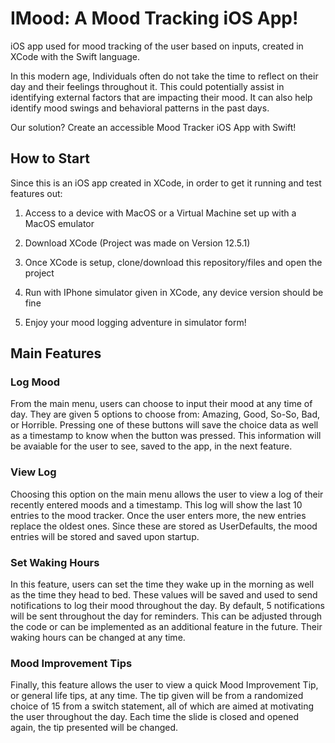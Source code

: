 # IMood: A Mood Tracking iOS App!
iOS app used for mood tracking of the user based on inputs, created in XCode with the Swift language.

In this modern age, Individuals often do not take the time to reflect on their day and their feelings throughout it.
This could potentially assist in identifying external factors that are impacting their mood.
It can also help identify mood swings and behavioral patterns in the past days.

Our solution? Create an accessible Mood Tracker iOS App with Swift!

## How to Start
Since this is an iOS app created in XCode, in order to get it running and test features out:

1. Access to a device with MacOS or a Virtual Machine set up with a MacOS emulator

2. Download XCode (Project was made on Version 12.5.1)

3. Once XCode is setup, clone/download this repository/files and open the project

4. Run with IPhone simulator given in XCode, any device version should be fine

5. Enjoy your mood logging adventure in simulator form!

## Main Features

### Log Mood

From the main menu, users can choose to input their mood at any time of day.
They are given 5 options to choose from: Amazing, Good, So-So, Bad, or Horrible.
Pressing one of these buttons will save the choice data as well as a timestamp to know when the button was pressed.
This information will be avaiable for the user to see, saved to the app, in the next feature.

### View Log

Choosing this option on the main menu allows the user to view a log of their recently entered moods and a timestamp.
This log will show the last 10 entries to the mood tracker. Once the user enters more, the new entries replace the oldest ones.
Since these are stored as UserDefaults, the mood entries will be stored and saved upon startup.

### Set Waking Hours

In this feature, users can set the time they wake up in the morning as well as the time they head to bed. These values
will be saved and used to send notifications to log their mood throughout the day. By default, 5 notifications will be sent 
throughout the day for reminders. This can be adjusted through the code or can be implemented as an additional feature in the future. Their waking hours can be changed at any time.

### Mood Improvement Tips

Finally, this feature allows the user to view a quick Mood Improvement Tip, or general life tips, at any time. The tip
given will be from a randomized choice of 15 from a switch statement, all of which are aimed at motivating the user throughout
the day. Each time the slide is closed and opened again, the tip presented will be changed.
